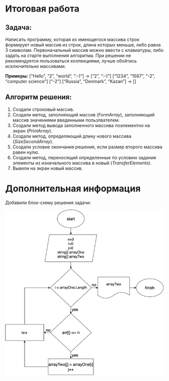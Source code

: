  # Итоговая работа 

 ## Задача: 
Написать программу, которая из имеющегося массива строк формирует новый массив из строк, длина которых меньше, либо равна 3 символам. Первоначальный массив можно ввести с клавиатуры, либо задать на старте выполнения алгоритма. При решении не рекомендуется пользоваться коллекциями, лучше обойтись исключительно массивами.

**Примеры:**
[“Hello”, “2”, “world”, “:-)”] → [“2”, “:-)”]
[“1234”, “1567”, “-2”, “computer science”] [“-2”]
[“Russia”, “Denmark”, “Kazan”] → []

## Алгоритм решения:
1. Создали строковый массив.
2. Создали метод, заполняющий массив (*FormArray*), заполняющий массив значениями введенными пользлвателем.
3. Создали метод вывода заполненного массива поэлементно на экран (*PrintArray*).
4. Создали метод, определяющий длину нового массива (*SizeSecondArray*).
5. Создали условие окончания решения, если размер второго массива равен нулю.
6. Создали метод, переносящий определенные по условию задания элементы из изначального массива в новый (*TransferElements*).
7. Вывели на экран новый массив.

# Дополнительная информация
Добавили блок-схему решения задачи:

![блок-схема](./block_sxema/blocktask.drawio.png)